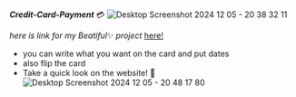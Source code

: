 ***Credit-Card-Payment*** :credit_card: ![Desktop Screenshot 2024 12 05 - 20 38 32 11](https://github.com/user-attachments/assets/756dd74a-a763-4bc3-89cf-478797240a74)

*here is link for my* *Beatiful*:sparkles:  *project* 
[here!](http://127.0.0.1:5500/index.html)
* you can write what you want on the card and put dates
* also flip the card
* Take a quick look on the website! :dizzy:
![Desktop Screenshot 2024 12 05 - 20 48 17 80](https://github.com/user-attachments/assets/0f2fa556-2629-4357-8732-f48ad4ecc32b)

